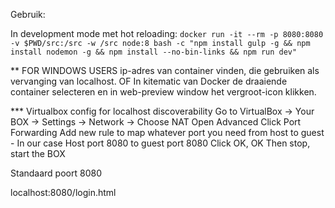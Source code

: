 Gebruik:

In development mode met hot reloading:
`docker run -it --rm -p 8080:8080 -v $PWD/src:/src -w /src node:8 bash -c "npm install gulp -g && npm install nodemon -g && npm install --no-bin-links && npm run dev"`

** FOR WINDOWS USERS
ip-adres van container vinden, die gebruiken als vervanging van localhost.
OF
In kitematic van Docker de draaiende container selecteren en in web-preview window het vergroot-icon klikken.

*** Virtualbox config for localhost discoverability
Go to VirtualBox -> Your BOX -> Settings -> Network ->
Choose NAT
Open Advanced
Click Port Forwarding
Add new rule to map whatever port you need from host to guest - In our case Host port 8080 to guest port 8080
Click OK, OK
Then stop, start the BOX

Standaard poort 8080

localhost:8080/login.html